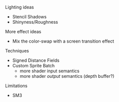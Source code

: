 

Lighting ideas
- Stencil Shadows
- Shinyness/Roughness

More effect ideas
- Mix the color-swap with a screen transition effect

Techniques
- Signed Distance Fields
- Custom Sprite Batch
	- more shader input semantics
	- more shader _output_ semantics (depth buffer?)

Limitations
- SM3
